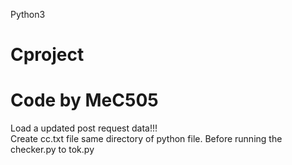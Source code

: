 Python3
# Cproject
# Code by MeC505
Load a updated post request data!!!<br/>
Create cc.txt file same directory of python file. Before running the checker.py to tok.py 
